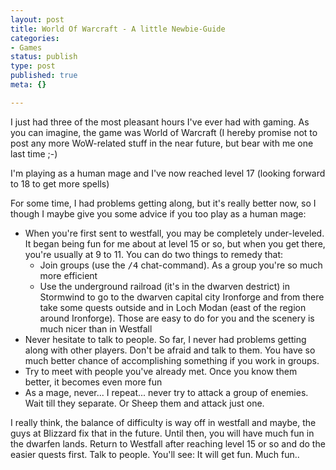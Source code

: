 ```yaml
---
layout: post
title: World Of Warcraft - A little Newbie-Guide
categories:
- Games
status: publish
type: post
published: true
meta: {}

---
```

<p>I just had three of the most pleasant hours I've ever had with gaming. As you can imagine, the game was World of Warcraft (I hereby promise not to post any more WoW-related stuff in the near future, but bear with me one last time ;-)</p>
<p>I'm playing as a human mage and I've now reached level 17 (looking forward to 18 to get more spells)</p>
<p>For some time, I had problems getting along, but it's really better now, so I though I maybe give you some advice if you too play as a human mage:</p>
<ul>
 <li>When you're first sent to westfall, you may be completely under-leveled. It began being fun for me about at level 15 or so, but when you get there, you're usually at 9 to 11. You can do two things to remedy that:<ul><li>Join groups (use the <tt>/4</tt> chat-command). As a group you're so much more efficient</li><li>Use the underground railroad (it's in the dwarven destrict) in Stormwind to go to the dwarven capital city Ironforge and from there take some quests outside and in Loch Modan (east of the region around Ironforge). Those are easy to do for you and the scenery is much nicer than in Westfall</li></ul></li>
 <li>Never hesitate to talk to people. So far, I never had problems getting along with other players. Don't be afraid and talk to them. You have so much better chance of accomplishing something if you work in groups.</li>
 <li>Try to meet with people you've already met. Once you know them better, it becomes even more fun</li>
 <li>As a mage, never... I repeat... never try to attack a group of enemies. Wait till they separate. Or Sheep them and attack just one.</li>
</ul>
<p>I really think, the balance of difficulty is way off in westfall and maybe, the guys at Blizzard fix that in the future. Until then, you will have much fun in the dwarfen lands. Return to Westfall after reaching level 15 or so and do the easier quests first. Talk to people. You'll see: It will get fun. Much fun..</p>

